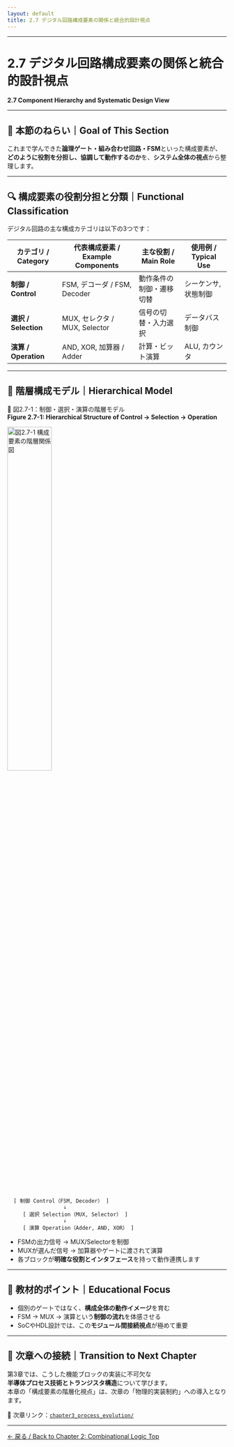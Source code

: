 ```yaml
---
layout: default
title: 2.7 デジタル回路構成要素の関係と統合的設計視点
---
```


---

# 2.7 デジタル回路構成要素の関係と統合的設計視点  
**2.7 Component Hierarchy and Systematic Design View**

---

## 🎯 本節のねらい｜Goal of This Section

これまで学んできた**論理ゲート・組み合わせ回路・FSM**といった構成要素が、  
**どのように役割を分担し、協調して動作するのか**を、**システム全体の視点**から整理します。

---

## 🔍 構成要素の役割分担と分類｜Functional Classification

デジタル回路の主な構成カテゴリは以下の3つです：

| カテゴリ / Category | 代表構成要素 / Example Components | 主な役割 / Main Role | 使用例 / Typical Use |
|---------------------|----------------------------------|-----------------------|-----------------------|
| **制御 / Control**    | FSM, デコーダ / FSM, Decoder     | 動作条件の制御・遷移切替 | シーケンサ, 状態制御 |
| **選択 / Selection** | MUX, セレクタ / MUX, Selector    | 信号の切替・入力選択     | データバス制御       |
| **演算 / Operation** | AND, XOR, 加算器 / Adder         | 計算・ビット演算         | ALU, カウンタ        |

---

## 🧭 階層構成モデル｜Hierarchical Model

📘 図2.7-1：制御・選択・演算の階層モデル  
**Figure 2.7-1: Hierarchical Structure of Control → Selection → Operation**

<img src="./images/chapter2_component_hierarchy.png" alt="図2.7-1 構成要素の階層関係図" width="45%">

```
  [ 制御 Control（FSM, Decoder） ]
                  ↓
     [ 選択 Selection（MUX, Selector） ]
                  ↓
     [ 演算 Operation（Adder, AND, XOR） ]
```

- FSMの出力信号 → MUX/Selectorを制御  
- MUXが選んだ信号 → 加算器やゲートに渡されて演算  
- 各ブロックが**明確な役割とインタフェース**を持って動作連携します

---

## 🧠 教材的ポイント｜Educational Focus

- 個別のゲートではなく、**構成全体の動作イメージ**を育む
- FSM → MUX → 演算という**制御の流れ**を体感させる
- SoCやHDL設計では、この**モジュール間接続視点**が極めて重要

---

## 🔄 次章への接続｜Transition to Next Chapter

第3章では、こうした機能ブロックの実装に不可欠な  
**半導体プロセス技術とトランジスタ構造**について学びます。  
本章の「構成要素の階層化視点」は、次章の「物理的実装制約」への導入となります。

📎 次章リンク：[`chapter3_process_evolution/`](../chapter3_process_evolution/)

---

[← 戻る / Back to Chapter 2: Combinational Logic Top](./README.md)
